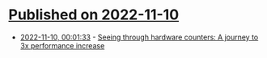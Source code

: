 # [Published on 2022-11-10](index.md)

* [2022-11-10, 00:01:33](https://news.ycombinator.com/item?id=33540091) - [Seeing through hardware counters: A journey to 3x performance increase](https://netflixtechblog.com/seeing-through-hardware-counters-a-journey-to-threefold-performance-increase-2721924a2822)
